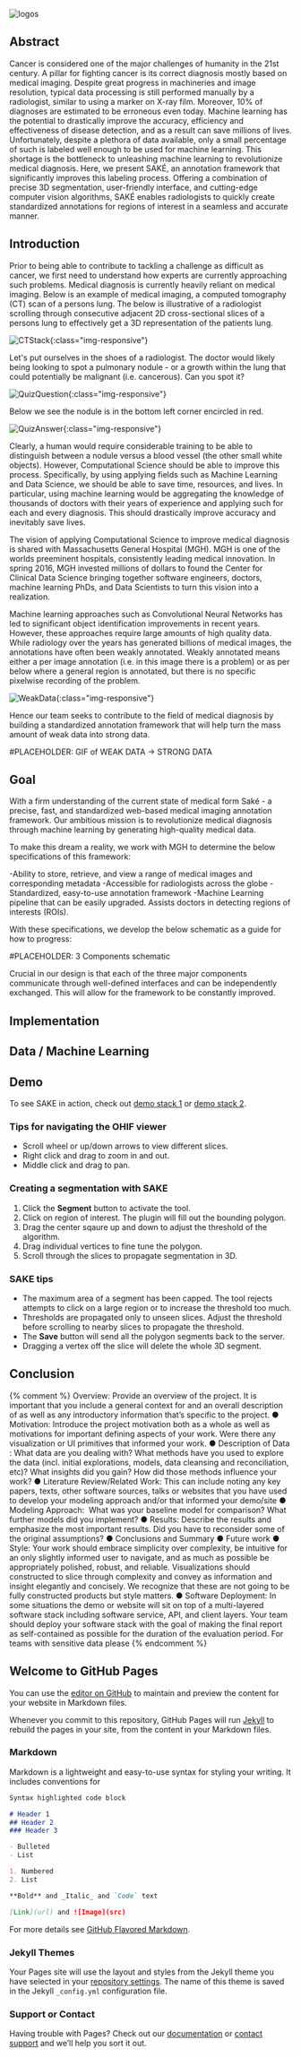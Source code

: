 ![logos](images/logos.png)

## Abstract

Cancer is considered one of the major challenges of humanity in the 21st century. A pillar for fighting cancer is its correct diagnosis mostly based on medical imaging. Despite great progress in machineries and image resolution, typical data processing is still performed manually by a radiologist, similar to using a marker on X-ray film. Moreover, 10% of diagnoses are estimated to be erroneous even today.  Machine learning has the potential to drastically improve the accuracy, efficiency and effectiveness of disease detection, and as a result can save millions of lives. Unfortunately, despite a plethora of data available, only a small percentage of such is labeled well enough to be used for machine learning. This shortage is the bottleneck to unleashing machine learning to revolutionize medical diagnosis. Here, we present SAKÉ, an annotation framework that significantly improves this labeling process. Offering a combination of precise 3D segmentation, user-friendly interface, and cutting-edge computer vision algorithms, SAKÉ enables radiologists to quickly create standardized annotations for regions of interest in a seamless and accurate manner.

## Introduction

Prior to being able to contribute to tackling a challenge as difficult as cancer, we first need to understand how experts are currently approaching such problems.  Medical diagnosis is currently heavily reliant on medical imaging.  Below is an example of medical imaging, a computed tomography (CT) scan of a persons lung.  The below is illustrative of a radiologist scrolling through consecutive adjacent 2D cross-sectional slices of a persons lung to effectively get a 3D representation of the patients lung.

![CTStack](images/intro/animatedstack.gif){:class="img-responsive"}

Let's put ourselves in the shoes of a radiologist.  The doctor would likely being looking to spot a pulmonary nodule - or a growth within the lung that could potentially be malignant (i.e. cancerous).  Can you spot it?

![QuizQuestion](images/intro/Quiz_5Q.png){:class="img-responsive"}

Below we see the nodule is in the bottom left corner encircled in red. 

![QuizAnswer](images/intro/Quiz_5A.png){:class="img-responsive"}

Clearly, a human would require considerable training to be able to distinguish between a nodule versus a blood vessel (the other small white objects). However, Computational Science should be able to improve this process. Specifically, by using applying fields such as Machine Learning and Data Science, we should be able to save time, resources, and lives.  In particular, using machine learning would be aggregating the knowledge of thousands of doctors with their years of experience and applying such for each and every diagnosis.  This should drastically improve accuracy and inevitably save lives.

The vision of applying Computational Science to improve medical diagnosis is shared with Massachusetts General Hospital (MGH).  MGH is one of the worlds preeminent hospitals, consistently leading medical innovation.  In spring 2016, MGH invested millions of dollars to found the Center for Clinical Data Science bringing together software engineers, doctors, machine learning PhDs, and Data Scientists to turn this vision into a realization.

Machine learning approaches such as Convolutional Neural Networks has led to significant object identification improvements in recent years.  However, these approaches require large amounts of high quality data.  While radiology over the years has generated billions of medical images, the annotations have often been weakly annotated.  Weakly annotated means either a per image annotation (i.e. in this image there is a problem) or as per below where a general region is annotated, but there is no specific pixelwise recording of the problem.

![WeakData](images/intro/weak_data.png){:class="img-responsive"}

Hence our team seeks to contribute to the field of medical diagnosis by building a standardized annotation framework that will help turn the mass amount of weak data into strong data.

#PLACEHOLDER: GIF of WEAK DATA -> STRONG DATA

## Goal

With a firm understanding of the current state of medical  form Saké - a precise, fast, and standardized web-based medical imaging annotation framework.  Our ambitious mission is to revolutionize medical diagnosis through machine learning by generating high-quality medical data.

To make this dream a reality, we work with MGH to determine the below specifications of this framework:

-Ability to store, retrieve, and view a range of medical images and corresponding metadata
-Accessible for radiologists across the globe
-Standardized, easy-to-use annotation framework
-Machine Learning pipeline that can be easily upgraded.  Assists doctors in detecting regions of interests (ROIs).

With these specifications, we develop the below schematic as a guide for how to progress:

#PLACEHOLDER: 3 Components schematic

Crucial in our design is that each of the three major components communicate through well-defined interfaces and can be independently exchanged.  This will allow for the framework to be constantly improved.

## Implementation



## Data / Machine Learning

## Demo

To see SAKE in action, check out [demo stack 1](http://104.198.43.42/stack1.json) or [demo stack 2](http://104.198.43.42/stack2.json).

### Tips for navigating the OHIF viewer
- Scroll wheel or up/down arrows to view different slices.
- Right click and drag to zoom in and out.
- Middle click and drag to pan.

### Creating a segmentation with SAKE
1. Click the **Segment** button to activate the tool.
1. Click on region of interest. The plugin will fill out the bounding polygon.
1. Drag the center sqaure up and down to adjust the threshold of the algorithm.
1. Drag individual vertices to fine tune the polygon.
1. Scroll through the slices to propagate segmentation in 3D.

### SAKE tips
- The maximum area of a segment has been capped. The tool rejects attempts to click on a large region or to increase the threshold too much.
- Thresholds are propagated only to unseen slices. Adjust the threshold before scrolling to nearby slices to propagate the threshold.
- The **Save** button will send all the polygon segments back to the server.
- Dragging a vertex off the slice will delete the whole 3D segment.

## Conclusion


{% comment %}
Overview​: Provide an overview of the project. It is important that you include a
general context for and an overall description of as well as any introductory information
that’s specific to the project.
● Motivation​: Introduce the project motivation both as a whole as well as motivations
for important defining aspects of your work. Were there any visualization or UI
primitives that informed your work.
● Description of Data​: What data are you dealing with? What methods have you used
to explore the data (incl. initial explorations, models, data cleansing and reconciliation,
etc)? What insights did you gain? How did those methods influence your work?
● Literature Review/Related Work​: This can include noting any key papers, texts,
other software sources, talks or websites that you have used to develop your modeling
approach and/or that informed your demo/site
● Modeling Approach: ​ What was your baseline model for comparison? What further
models did you implement?
● Results:​ Describe the results and emphasize the most important results. Did you have
to reconsider some of the original assumptions?
● Conclusions and Summary
● Future work
● Style​: Your work should embrace simplicity over complexity, be intuitive for an only
slightly informed user to navigate, and as much as possible be appropriately polished,
robust, and reliable. Visualizations should constructed to slice through complexity and
convey as information and insight elegantly and concisely. We recognize that these are
not going to be fully constructed products but style matters​.
● Software Deployment​: In some situations the demo or website will sit on top of a
multi-layered software stack including software service, API, and client layers. Your
team should deploy your software stack with the goal of making the final report as
self-contained as possible for the duration of the evaluation period. For teams with
sensitive data please
{% endcomment %}


## Welcome to GitHub Pages

You can use the [editor on GitHub](https://github.com/capstone-mgh/capstone-mgh.github.io/edit/master/index.md) to maintain and preview the content for your website in Markdown files.

Whenever you commit to this repository, GitHub Pages will run [Jekyll](https://jekyllrb.com/) to rebuild the pages in your site, from the content in your Markdown files.

### Markdown

Markdown is a lightweight and easy-to-use syntax for styling your writing. It includes conventions for

```markdown
Syntax highlighted code block

# Header 1
## Header 2
### Header 3

- Bulleted
- List

1. Numbered
2. List

**Bold** and _Italic_ and `Code` text

[Link](url) and ![Image](src)
```

For more details see [GitHub Flavored Markdown](https://guides.github.com/features/mastering-markdown/).

### Jekyll Themes

Your Pages site will use the layout and styles from the Jekyll theme you have selected in your [repository settings](https://github.com/capstone-mgh/capstone-mgh.github.io/settings). The name of this theme is saved in the Jekyll `_config.yml` configuration file.

### Support or Contact

Having trouble with Pages? Check out our [documentation](https://help.github.com/categories/github-pages-basics/) or [contact support](https://github.com/contact) and we’ll help you sort it out.
